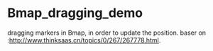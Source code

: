 # Bmap_dragging_demo
dragging markers in Bmap, in order to update the position.
baser on  :http://www.thinksaas.cn/topics/0/267/267778.html.
